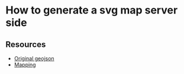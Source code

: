 # How to generate a svg map server side 

## Resources

* [Original geojson](https://www.data.gouv.fr/fr/datasets/contours-precis-des-circonscriptions-legislatives/)
* [Mapping ](https://www.data.gouv.fr/fr/datasets/circonscriptions-legislatives-table-de-correspondance-des-communes-et-des-cantons-pour-les-elections-legislatives-de-2012-et-sa-mise-a-jour-pour-les-elections-legislatives-2017/)